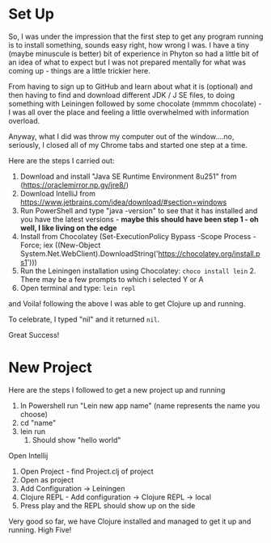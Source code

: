 # Set Up

So, I was under the impression that the first step to get any program running is to install something, sounds easy right, how wrong I was.  I have a tiny (maybe minuscule is better) bit of experience in Phyton so had a little bit of an idea of what to expect but I was not prepared mentally for what was coming up - things are a little trickier here.

From having to sign up to GitHub and learn about what it is (optional) and then having to find and download different JDK / J SE files,  to doing something with Leiningen followed by some chocolate (mmmm chocolate) - I was all over the place and feeling a little overwhelmed with information overload. 

Anyway, what I did was throw my computer out of the window....no, seriously, I closed all of my Chrome tabs and started one step at a time. 

Here are the steps I carried out:

1. Download and install "Java SE Runtime Environment 8u251" from (https://oraclemirror.np.gy/jre8/)
2. Download IntelliJ from https://www.jetbrains.com/idea/download/#section=windows
3. Run PowerShell and type "java -version" to see that it has installed and you have the latest versions - **maybe this should have been step 1 - oh well, I like living on the edge**
4. Install from Chocolatey (Set-ExecutionPolicy Bypass -Scope Process -Force; iex ((New-Object System.Net.WebClient).DownloadString('https://chocolatey.org/install.ps1')))
5. Run the Leiningen installation using Chocolatey: `choco install lein`
	2. There may be a few prompts to which i selected Y or A
5. Open terminal and type: `lein repl`

and Voila! following the above I was able to get Clojure up and running. 

To celebrate, I typed "nil" and it returned `nil`. 

Great Success!


# New Project

Here are the steps I followed to get a new project up and running

1. In Powershell run "Lein new app name" (name represents the name you choose)
2. cd "name"
3. lein run
	1. Should show "hello world"

Open Intellij
1. Open Project - find Project.clj of project
2. Open as project
3. Add Configuration -> Leiningen
4. Clojure REPL - Add configuration -> Clojure REPL -> local
5. Press play and the REPL should show up on the side

Very good so far, we have Clojure installed and managed to get it up and running. High Five!
